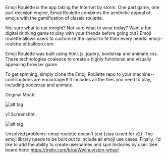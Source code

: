 Emoji Roulette is the app taking the Internet by storm. One part game, one part decision engine, Emoji Roulette combines the aesthetic appeal of emojis with the gamification of classic roulette. 

Not sure what to eat tonight? Not sure what to wear today? Want a fun digital drinking game to play with your friends before going out? Emoji roulette allows users to customize the layout to fit their every needs: emoji-roulette.bitballoon.com.

Emoji Roulette was built using html, js, jquery, bootstrap and animate.css. These technologies coalesce to create a highly functional and visually appealing browser game.

To get spinning, simply clone the Emoji Roulette repo to your machine--contributions are encouraged! It includes all the files you need to play, including bootstrap and animate.

Original Mock:

![alt tag](http://i.imgur.com/lbcQ7Y9.png)

v1 Screenshot:

![alt tag](http://i.imgur.com/3pSBv7S.jpg)

Unsolved problems: emoji roulette doesn't text (stay tuned for v2). The emoji library needs to be built out to include all emoji use cases. Finally, I'd like to add the ability to create usernames and spin histories by user. See board here: https://trello.com/b/uuWwihuv/spin-wheel



